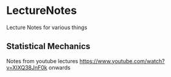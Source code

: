 # LectureNotes
Lecture Notes for various things

## Statistical Mechanics
Notes from youtube lectures https://www.youtube.com/watch?v=XIXQ38JnF0k onwards
